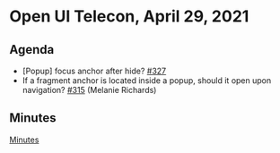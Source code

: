 # Open UI Telecon, April 29, 2021

## Agenda
- [Popup] focus anchor after hide? [#327](https://github.com/openui/open-ui/issues/327)
- If a fragment anchor is located inside a popup, should it open upon navigation? [#315](https://github.com/openui/open-ui/issues/315) (Melanie Richards)

## Minutes
[Minutes](https://www.w3.org/2021/04/29-openui-minutes.html)

